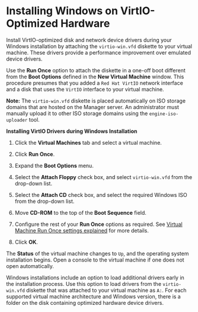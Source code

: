 # Installing Windows on VirtIO-Optimized Hardware

Install VirtIO-optimized disk and network device drivers during your Windows installation by attaching the `virtio-win.vfd` diskette to your virtual machine. These drivers provide a performance improvement over emulated device drivers.

Use the **Run Once** option to attach the diskette in a one-off boot different from the **Boot Options** defined in the **New Virtual Machine** window. This procedure presumes that you added a `Red Hat VirtIO` network interface and a disk that uses the `VirtIO` interface to your virtual machine.

**Note:** The `virtio-win.vfd` diskette is placed automatically on ISO storage domains that are hosted on the Manager server. An administrator must manually upload it to other ISO storage domains using the `engine-iso-uploader` tool.

**Installing VirtIO Drivers during Windows Installation**

1. Click the **Virtual Machines** tab and select a virtual machine.

2. Click **Run Once**.

3. Expand the **Boot Options** menu.

4. Select the **Attach Floppy** check box, and select `virtio-win.vfd` from the drop-down list.

5. Select the **Attach CD** check box, and select the required Windows ISO from the drop-down list.

6. Move **CD-ROM** to the top of the **Boot Sequence** field.

7. Configure the rest of your **Run Once** options as required. See [Virtual Machine Run Once settings explained](Virtual_Machine_Run_Once_settings_explained) for more details.

8. Click **OK**.

The **Status** of the virtual machine changes to `Up`, and the operating system installation begins. Open a console to the virtual machine if one does not open automatically.

Windows installations include an option to load additional drivers early in the installation process. Use this option to load drivers from the `virtio-win.vfd` diskette that was attached to your virtual machine as `A:`. For each supported virtual machine architecture and Windows version, there is a folder on the disk containing optimized hardware device drivers.
